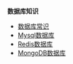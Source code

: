 <!-- markdown-toc start - Don't edit this section. Run M-x markdown-toc-generate-toc again -->
**数据库知识**

    
   * [数据库常识](#数据库常识)
   * [Mysql数据库](#Mysql数据库)
   * [Redis数据库](#Redis数据库)
   * [MongoDB数据库](#MongoDB数据库)

<!-- markdown-toc end -->
